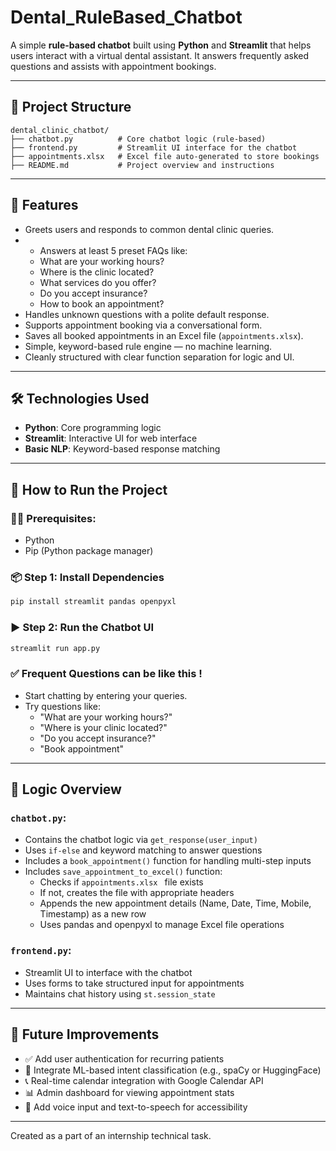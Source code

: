 #  Dental_RuleBased_Chatbot

A simple **rule-based chatbot** built using **Python** and **Streamlit** that helps users interact with a virtual dental assistant. It answers frequently asked questions and assists with appointment bookings.

---

## 📌 Project Structure

```
dental_clinic_chatbot/
├── chatbot.py          # Core chatbot logic (rule-based)
├── frontend.py         # Streamlit UI interface for the chatbot
├── appointments.xlsx   # Excel file auto-generated to store bookings  
├── README.md           # Project overview and instructions
```

---

## 💬 Features

- Greets users and responds to common dental clinic queries.
- - Answers at least 5 preset FAQs like:
  - What are your working hours?
  - Where is the clinic located?
  - What services do you offer?
  - Do you accept insurance?
  - How to book an appointment?
- Handles unknown questions with a polite default response.
- Supports appointment booking via a conversational form.
- Saves all booked appointments in an Excel file (`appointments.xlsx`).
- Simple, keyword-based rule engine — no machine learning.
- Cleanly structured with clear function separation for logic and UI.

---

## 🛠️ Technologies Used

- **Python**: Core programming logic
- **Streamlit**: Interactive UI for web interface
- **Basic NLP**: Keyword-based response matching

---

## 🚀 How to Run the Project

### 🧑‍💻 Prerequisites:
- Python 
- Pip (Python package manager)

### 📦 Step 1: Install Dependencies

```bash
pip install streamlit pandas openpyxl
```

### ▶️ Step 2: Run the Chatbot UI

```bash
streamlit run app.py
```

### ✅ Frequent Questions can be like this !
- Start chatting by entering your queries.
- Try questions like:
  - "What are your working hours?"
  - "Where is your clinic located?"
  - "Do you accept insurance?"
  - "Book appointment"

---

## 📂 Logic Overview

### `chatbot.py`:
- Contains the chatbot logic via `get_response(user_input)`
- Uses `if-else` and keyword matching to answer questions
- Includes a `book_appointment()` function for handling multi-step inputs
- Includes `save_appointment_to_excel()` function:
   - Checks if `appointments.xlsx ` file exists
   - If not, creates the file with appropriate headers
   - Appends the new appointment details (Name, Date, Time, Mobile, Timestamp) as a new row
   - Uses pandas and openpyxl to manage Excel file operations
  
### `frontend.py`:
- Streamlit UI to interface with the chatbot
- Uses forms to take structured input for appointments
- Maintains chat history using `st.session_state`

---

## 🌱 Future Improvements

- ✅ Add user authentication for recurring patients  
- 🤖 Integrate ML-based intent classification (e.g., spaCy or HuggingFace)  
- 📞 Real-time calendar integration with Google Calendar API  
- 📊 Admin dashboard for viewing appointment stats  
- 💬 Add voice input and text-to-speech for accessibility

---


Created as a part of an internship technical task.  
